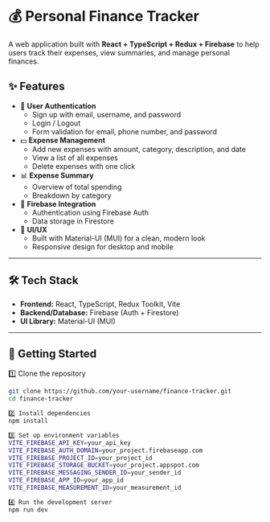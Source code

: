 # 💰 Personal Finance Tracker

A web application built with **React + TypeScript + Redux + Firebase** to help users track their expenses, view summaries, and manage personal finances.  

## ✨ Features
- 🔐 **User Authentication**
  - Sign up with email, username, and password
  - Login / Logout
  - Form validation for email, phone number, and password
- 💵 **Expense Management**
  - Add new expenses with amount, category, description, and date
  - View a list of all expenses
  - Delete expenses with one click
- 📊 **Expense Summary**
  - Overview of total spending
  - Breakdown by category
- 🔄 **Firebase Integration**
  - Authentication using Firebase Auth
  - Data storage in Firestore
- 🎨 **UI/UX**
  - Built with Material-UI (MUI) for a clean, modern look
  - Responsive design for desktop and mobile

---

## 🛠️ Tech Stack
- **Frontend:** React, TypeScript, Redux Toolkit, Vite  
- **Backend/Database:** Firebase (Auth + Firestore)  
- **UI Library:** Material-UI (MUI)  

---

## 🚀 Getting Started

1️⃣ Clone the repository
```bash
git clone https://github.com/your-username/finance-tracker.git
cd finance-tracker

2️⃣ Install dependencies
npm install

3️⃣ Set up environment variables
VITE_FIREBASE_API_KEY=your_api_key
VITE_FIREBASE_AUTH_DOMAIN=your_project.firebaseapp.com
VITE_FIREBASE_PROJECT_ID=your_project_id
VITE_FIREBASE_STORAGE_BUCKET=your_project.appspot.com
VITE_FIREBASE_MESSAGING_SENDER_ID=your_sender_id
VITE_FIREBASE_APP_ID=your_app_id
VITE_FIREBASE_MEASUREMENT_ID=your_measurement_id

4️⃣ Run the development server
npm run dev


